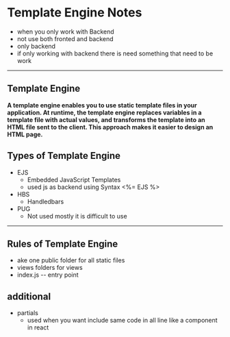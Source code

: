 # Template Engine Notes

- when you only work with Backend
- not use both fronted and backend
- only backend
- if only working with backend there is need something that need to be work

---

## Template Engine

**A template engine enables you to use static template files in your application. At runtime, the template engine replaces variables in a template file with actual values, and transforms the template into an HTML file sent to the client. This approach makes it easier to design an HTML page.**

## Types of Template Engine

- EJS
  - Embedded JavaScript Templates
  - used js as backend using Syntax <%= EJS %>
- HBS
  - Handledbars
- PUG
  - Not used mostly it is difficult to use

---

## Rules of Template Engine

- ake one public folder for all static files
- views folders for views
- index.js -- entry point

## additional

- partials
  - used when you want include same code in all line like a component in react
